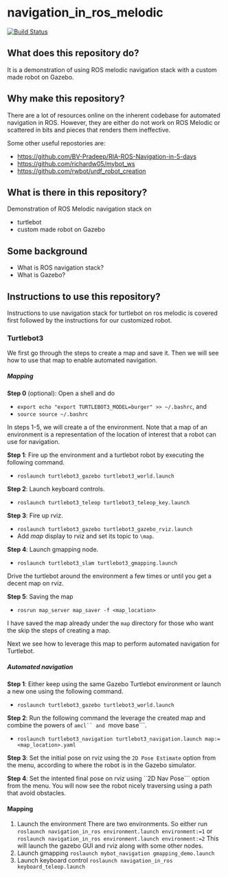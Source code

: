 # navigation_in_ros_melodic
[![Build Status](https://travis-ci.org/sanjaythakur/navigation_in_ros.svg?branch=master)](https://travis-ci.org/sanjaythakur/navigation_in_ros)

## What does this repository do?
It is a demonstration of using ROS melodic navigation stack with a custom made robot on Gazebo.

## Why make this repository?
There are a lot of resources online on the inherent codebase for automated navigation in ROS. However, they are either do not work on ROS Melodic or scattered in bits and pieces that renders them ineffective. 

Some other useful repostories are:
- https://github.com/BV-Pradeep/RIA-ROS-Navigation-in-5-days
- https://github.com/richardw05/mybot_ws
- https://github.com/rwbot/urdf_robot_creation

## What is there in this repository?
Demonstration of ROS Melodic navigation stack on
- turtlebot
- custom made robot on Gazebo 

## Some background
- What is ROS navigation stack?
- What is Gazebo?

## Instructions to use this repository?
Instructions to use navigation stack for turtlebot on ros melodic is covered first followed by the instructions for our customized robot. 
### Turtlebot3
We first go through the steps to create a map and save it. Then we will see how to use that map to enable automated navigation. 
##### Mapping
**Step 0** (optional): Open a shell and do
- ```export echo "export TURTLEBOT3_MODEL=burger" >> ~/.bashrc```, and
- ```source source ~/.bashrc```

In steps 1-5, we will create a of the environment. Note that a map of an environment is a representation of the location of interest that a robot can use for navigation.

**Step 1**: Fire up the environment and a turtlebot robot by executing the following command.
- ```roslaunch turtlebot3_gazebo turtlebot3_world.launch```

**Step 2**: Launch keyboard controls.
- ```roslaunch turtlebot3_teleop turtlebot3_teleop_key.launch```

**Step 3**: Fire up rviz.
- ```roslaunch turtlebot3_gazebo turtlebot3_gazebo_rviz.launch```
- Add *map* display to rviz and set its topic to ```\map```.

**Step 4**: Launch gmapping node.
- ```roslaunch turtlebot3_slam turtlebot3_gmapping.launch```

Drive the turtlebot around the environment a few times or until you get a decent map on rviz.

**Step 5**: Saving the map
- ```rosrun map_server map_saver -f <map_location>```

I have saved the map already under the ```map``` directory for those who want the skip the steps of creating a map.

Next we see how to leverage this map to perform automated navigation for Turtlebot.

##### Automated navigation
**Step 1**: Either keep using the same Gazebo Turtlebot environment or launch a new one using the following command.
- ```roslaunch turtlebot3_gazebo turtlebot3_world.launch```

**Step 2**: Run the following command the leverage the created map and combine the powers of ```amcl`` and ```move base```.
- ```roslaunch turtlebot3_navigation turtlebot3_navigation.launch map:=<map_location>.yaml```

**Step 3**: Set the initial pose on rviz using the ```2D Pose Estimate``` option from the menu, according to where the robot is in the Gazebo simulator.

**Step 4**: Set the intented final pose on rviz using ``2D Nav Pose``` option from the menu. You will now see the robot nicely traversing using a path that avoid obstacles.

#### Mapping
1. Launch the environment
There are two environments. So either run 
```roslaunch navigation_in_ros environment.launch environment:=1```
or
```roslaunch navigation_in_ros environment.launch environment:=2```
This will launch the gazebo GUI and rviz along with some other nodes.
2. Launch gmapping
```roslaunch mybot_navigation gmapping_demo.launch```
3. Launch keyboard control
```roslaunch navigation_in_ros keyboard_teleop.launch```